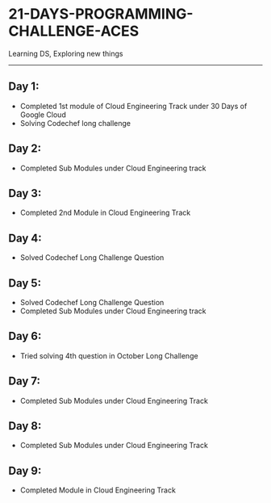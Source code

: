 # 21-DAYS-PROGRAMMING-CHALLENGE-ACES

 Learning DS, Exploring new things
 
---

## Day 1:
 - Completed 1st module of Cloud Engineering Track under 30 Days of Google Cloud
 - Solving Codechef long challenge
 
## Day 2:
 - Completed Sub Modules under Cloud Engineering track
 
## Day 3:
 - Completed 2nd Module in Cloud Engineering Track

## Day 4:
 - Solved Codechef Long Challenge Question

## Day 5:
 - Solved Codechef Long Challenge Question
 - Completed Sub Modules under Cloud Engineering track
 
## Day 6:
 - Tried solving 4th question in October Long Challenge
 
## Day 7:
 - Completed Sub Modules under Cloud Engineering Track
 
## Day 8:
 - Completed Sub Modules under Cloud Engineering Track

## Day 9:
 - Completed Module in Cloud Engineering Track
